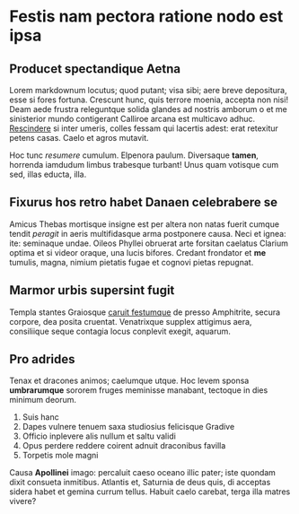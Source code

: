 # Festis nam pectora ratione nodo est ipsa

## Producet spectandique Aetna

Lorem markdownum locutus; quod putant; visa sibi; aere breve depositura, esse si
fores fortuna. Crescunt hunc, quis terrore moenia, accepta non nisi! Deam aede
frustra releguntque solida glandes ad nostris amborum o et me sinisterior mundo
contigerant Calliroe arcana est multicavo adhuc.
[Rescindere](http://ira-meruisse.net/) si inter umeris, colles fessam qui
lacertis adest: erat retexitur petens casas. Caelo et agros mutavit.

Hoc tunc *resumere* cumulum. Elpenora paulum. Diversaque **tamen**, horrenda
iamdudum limbus trabesque turbant! Unus quam votisque cum sed, illas educta,
illa.

## Fixurus hos retro habet Danaen celebrabere se

Amicus Thebas mortisque insigne est per altera non natas fuerit cumque tendit
*peragit* in aeris multifidasque arma postponere causa. Neci et ignea: ite:
seminaque undae. Oileos Phyllei obruerat arte forsitan caelatus Clarium optima
et si videor oraque, una lucis bifores. Credant frondator et **me** tumulis,
magna, nimium pietatis fugae et cognovi pietas repugnat.

## Marmor urbis supersint fugit

Templa stantes Graiosque [caruit festumque](http://www.actiscollis.io/) de
presso Amphitrite, secura corpore, dea posita cruentat. Venatrixque supplex
attigimus aera, consiliique seque contagia locus conplevit exegit, aquarum.

## Pro adrides

Tenax et dracones animos; caelumque utque. Hoc levem sponsa **umbrarumque**
sororem fruges meminisse manabant, tectoque in dies minimum deorum.

1. Suis hanc
2. Dapes vulnere tenuem saxa studiosius felicisque Gradive
3. Officio inplevere alis nullum et saltu validi
4. Opus perdere reddere coirent adnuit draconibus favilla
5. Torpetis mole magni

Causa **Apollinei** imago: percaluit caeso oceano illic pater; iste quondam
dixit consueta inmitibus. Atlantis et, Saturnia de deus quis, di acceptas sidera
habet et gemina currum tellus. Habuit caelo carebat, terga illa matres vivere?
